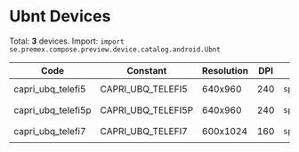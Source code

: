 # Ubnt Devices

Total: **3** devices. Import: `import se.premex.compose.preview.device.catalog.android.Ubnt`

| Code | Constant | Resolution | DPI | Compose Spec | Preview Usage |
|------|----------|------------|-----|-------------|---------------|
| capri_ubq_telefi5 | CAPRI_UBQ_TELEFI5 | 640x960 | 240 | `spec:width=640px,height=960px,dpi=240` | `@Preview(device = Ubnt.CAPRI_UBQ_TELEFI5)` |
| capri_ubq_telefi5p | CAPRI_UBQ_TELEFI5P | 640x960 | 240 | `spec:width=640px,height=960px,dpi=240` | `@Preview(device = Ubnt.CAPRI_UBQ_TELEFI5P)` |
| capri_ubq_telefi7 | CAPRI_UBQ_TELEFI7 | 600x1024 | 160 | `spec:width=600px,height=1024px,dpi=160` | `@Preview(device = Ubnt.CAPRI_UBQ_TELEFI7)` |

<!-- Generated automatically. Do not edit manually. -->
